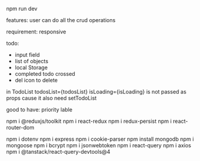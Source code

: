npm run dev

features:
user can do all the crud operations

requirement: responsive

todo:

- input field
- list of objects
- local Storage
- completed todo crossed
- del icon to delete

in TodoList todosList={todosList} isLoading={isLoading} is not passed as props cause it also need setTodoList

good to have:
priority lable

npm i @reduxjs/toolkit
npm i react-redux
npm i redux-persist
npm i react-router-dom

npm i dotenv
npm i express
npm i cookie-parser
npm install mongodb
npm i mongoose
npm i bcrypt
npm i jsonwebtoken
npm i react-query
npm i axios
npm i @tanstack/react-query-devtools@4
